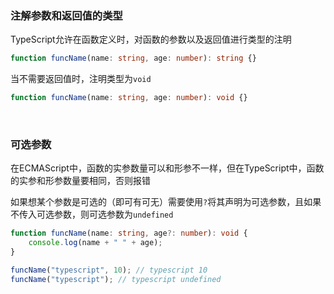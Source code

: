 ### 注解参数和返回值的类型

TypeScript允许在函数定义时，对函数的参数以及返回值进行类型的注明

```typescript
function funcName(name: string, age: number): string {}
```

当不需要返回值时，注明类型为`void`

```typescript
function funcName(name: string, age: number): void {}
```

<br>

### 可选参数

在ECMAScript中，函数的实参数量可以和形参不一样，但在TypeScript中，函数的实参和形参数量要相同，否则报错

如果想某个参数是可选的（即可有可无）需要使用`?`将其声明为可选参数，且如果不传入可选参数，则可选参数为`undefined`

```typescript
function funcName(name: string, age?: number): void {
    console.log(name + " " + age);
}

funcName("typescript", 10); // typescript 10
funcName("typescript"); // typescript undefined
```



